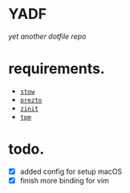 # YADF
_yet another dotfile repo_

# requirements.
- [`stow`](https://www.gnu.org/software/stow/)
- [`prezto`](https://github.com/sorin-ionescu/prezto)
- [`zinit`](https://github.com/zdharma/zinit)
- [`tpm`](https://github.com/tmux-plugins/tpm)

# todo.
* [x] added config for setup macOS
* [x] finish more binding for vim
